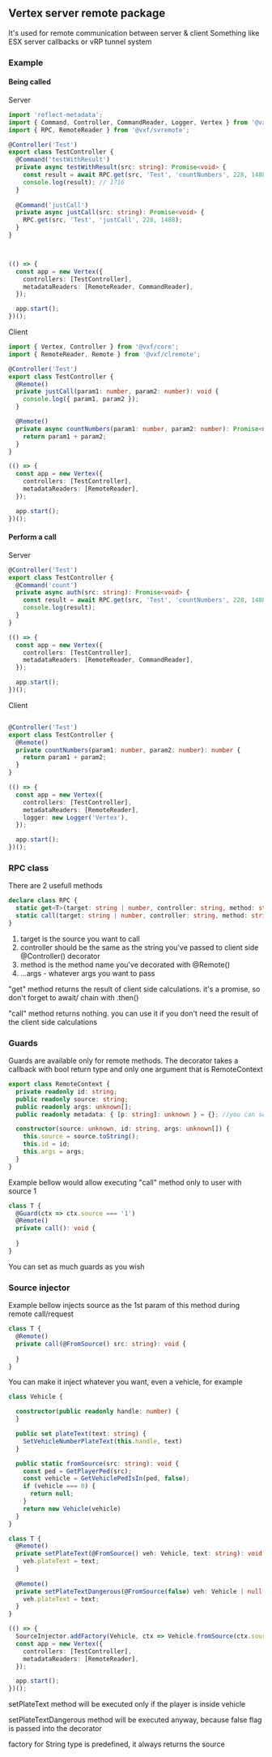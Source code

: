 ## Vertex server remote package

It's used for remote communication between server & client
Something like ESX server callbacks or vRP tunnel system

### Example
#### Being called
Server
```typescript
import 'reflect-metadata';
import { Command, Controller, CommandReader, Logger, Vertex } from '@vxf/core';
import { RPC, RemoteReader } from '@vxf/svremote';

@Controller('Test')
export class TestController {
  @Command('testWithResult')
  private async testWithResult(src: string): Promise<void> {
    const result = await RPC.get(src, 'Test', 'countNumbers', 228, 1488);
    console.log(result); // 1716
  }
  
  @Command('justCall')
  private async justCall(src: string): Promise<void> {
    RPC.get(src, 'Test', 'justCall', 228, 1488);
  }
}



(() => {
  const app = new Vertex({
    controllers: [TestController],
    metadataReaders: [RemoteReader, CommandReader],
  });

  app.start();
})();
```

Client
```typescript
import { Vertex, Controller } from '@vxf/core';
import { RemoteReader, Remote } from '@vxf/clremote';

@Controller('Test')
export class TestController {
  @Remote()
  private justCall(param1: number, param2: number): void {
    console.log({ param1, param2 });
  }

  @Remote()
  private async countNumbers(param1: number, param2: number): Promise<number> {
    return param1 + param2;
  }
}

(() => {
  const app = new Vertex({
    controllers: [TestController],
    metadataReaders: [RemoteReader],
  });

  app.start();
})();
```

#### Perform a call
Server
```typescript
@Controller('Test')
export class TestController {
  @Command('count')
  private async auth(src: string): Promise<void> {
    const result = await RPC.get(src, 'Test', 'countNumbers', 228, 1488);
    console.log(result);
  }
}

(() => {
  const app = new Vertex({
    controllers: [TestController],
    metadataReaders: [RemoteReader, CommandReader],
  });

  app.start();
})();
```
Client
```typescript

@Controller('Test')
export class TestController {
  @Remote()
  private countNumbers(param1: number, param2: number): number {
    return param1 + param2;
  }
}

(() => {
  const app = new Vertex({
    controllers: [TestController],
    metadataReaders: [RemoteReader],
    logger: new Logger('Vertex'),
  });

  app.start();
})();
```

### RPC class
There are 2 usefull methods
```typescript
declare class RPC {
  static get<T>(target: string | number, controller: string, method: string, ...args: unknown[]): Promise<T>;
  static call(target: string | number, controller: string, method: string, ...args: unknown[]): void;
}
```
1. target is the source you want to call
2. controller should be the same as the string you've passed to client side @Controller() decorator
3. method is the method name you've decorated with @Remote()
4. ...args - whatever args you want to pass

"get" method returns the result of client side calculations.
it's a promise, so don't forget to await/ chain with .then()

"call" method returns nothing.
you can use it if you don't need the result of the client side calculations


### Guards
Guards are available only for remote methods. The decorator takes a callback with bool return type and only one argument that is RemoteContext
```typescript
export class RemoteContext {
  private readonly id: string;
  public readonly source: string;
  public readonly args: unknown[];
  public readonly metadata: { [p: string]: unknown } = {}; //you can set whatever you want to be here

  constructor(source: unknown, id: string, args: unknown[]) {
    this.source = source.toString();
    this.id = id;
    this.args = args;
  }
}

```

Example bellow would allow executing "call" method only to user with source 1
```typescript
class T {
  @Guard(ctx => ctx.source === '1')
  @Remote()
  private call(): void {
    
  }
}
```

You can set as much guards as you wish

### Source injector

Example bellow injects source as the 1st param of this method during remote call/request
```typescript
class T {
  @Remote()
  private call(@FromSource() src: string): void {
    
  }
}
```
You can make it inject whatever you want, even a vehicle, for example
```typescript
class Vehicle {

  constructor(public readonly handle: number) {
  }

  public set plateText(text: string) {
    SetVehicleNumberPlateText(this.handle, text)
  }

  public static fromSource(src: string): void {
    const ped = GetPlayerPed(src);
    const vehicle = GetVehiclePedIsIn(ped, false);
    if (vehicle === 0) {
      return null;
    }
    return new Vehicle(vehicle)
  }
}

class T {
  @Remote()
  private setPlateText(@FromSource() veh: Vehicle, text: string): void {
    veh.plateText = text;
  }
  
  @Remote()
  private setPlateTextDangerous(@FromSource(false) veh: Vehicle | null, text: string): void {
    veh.plateText = text;
  }
}

(() => {
  SourceInjector.addFactory(Vehicle, ctx => Vehicle.fromSource(ctx.source))
  const app = new Vertex({
    controllers: [TestController],
    metadataReaders: [RemoteReader],
  });

  app.start();
})();
```
setPlateText method will be executed only if the player is inside vehicle

setPlateTextDangerous method will be executed anyway, because false flag is passed into the decorator

factory for String type is predefined, it always returns the source